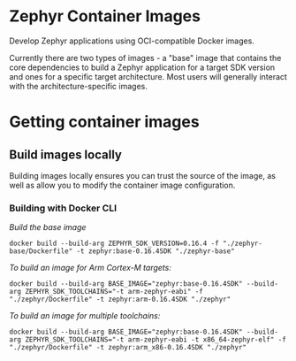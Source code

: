 # Zephyr Container Images

Develop Zephyr applications using OCI-compatible Docker images.

Currently there are two types of images - a "base" image that contains the core dependencies to build a Zephyr application for a target SDK version and ones for a specific target architecture. Most users will generally interact with the architecture-specific images.

# Getting container images

## Build images locally

Building images locally ensures you can trust the source of the image, as well as allow you to modify the container image configuration.

### Building with Docker CLI

_Build the base image_

```
docker build --build-arg ZEPHYR_SDK_VERSION=0.16.4 -f "./zephyr-base/Dockerfile" -t zephyr:base-0.16.4SDK "./zephyr-base"

```

_To build an image for Arm Cortex-M targets:_


```
docker build --build-arg BASE_IMAGE="zephyr:base-0.16.4SDK" --build-arg ZEPHYR_SDK_TOOLCHAINS="-t arm-zephyr-eabi" -f "./zephyr/Dockerfile" -t zephyr:arm-0.16.4SDK "./zephyr"
```

_To build an image for multiple toolchains:_

```
docker build --build-arg BASE_IMAGE="zephyr:base-0.16.4SDK" --build-arg ZEPHYR_SDK_TOOLCHAINS="-t arm-zephyr-eabi -t x86_64-zephyr-elf" -f "./zephyr/Dockerfile" -t zephyr:arm_x86-0.16.4SDK "./zephyr"
```